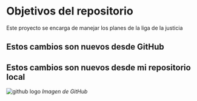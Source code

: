 # Objetivos del repositorio

Este proyecto se encarga de manejar los planes de la liga de la justicia

## Estos cambios son nuevos desde GitHub
## Estos cambios son nuevos desde mi repositorio local


![github logo](https://encrypted-tbn0.gstatic.com/images?q=tbn:ANd9GcSLU7-8kWxZ7LprQxr4edoWYANjeaRYW9omBGlPCV-PLg&s)
_Imagen de GitHub_
